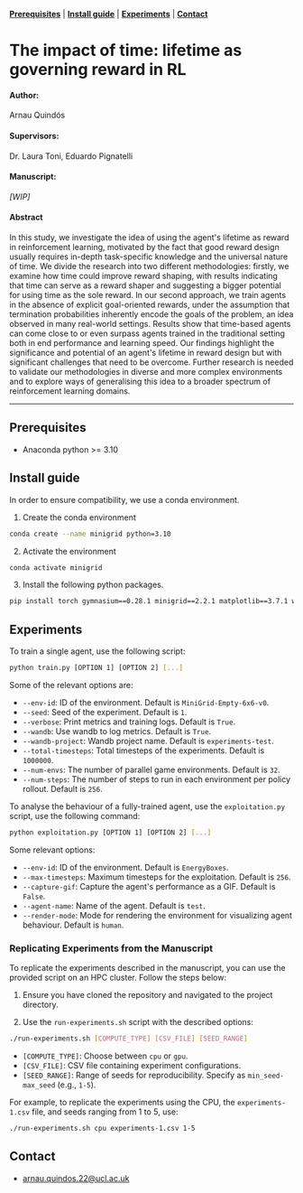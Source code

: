 [**Prerequisites**](#prerequisites)
| [**Install guide**](#install-guide)
| [**Experiments**](#experiments)
| [**Contact**](#contact) 

# The impact of time: lifetime as governing reward in RL
#### Author:
Arnau Quindós

#### Supervisors:
Dr. Laura Toni, Eduardo Pignatelli

#### Manuscript:
_[WIP]_

#### Abstract 
In this study, we investigate the idea of using the agent's lifetime as reward in reinforcement learning, motivated by the fact that good reward design usually requires in-depth task-specific knowledge and the universal nature of time. We divide the research into two different methodologies: firstly, we examine how time could improve reward shaping, with results indicating that time can serve as a reward shaper and suggesting a bigger potential for using time as the sole reward. In our second approach, we train agents in the absence of explicit goal-oriented rewards, under the assumption that termination probabilities inherently encode the goals of the problem, an idea observed in many real-world settings. Results show that time-based agents can come close to or even surpass agents trained in the traditional setting both in end performance and learning speed. Our findings highlight the significance and potential of an agent's lifetime in reward design but with significant challenges that need to be overcome. Further research is needed to validate our methodologies in diverse and more complex environments and to explore ways of generalising this idea to a broader spectrum of reinforcement learning domains.

--- 

## Prerequisites
* Anaconda python >= 3.10

## Install guide

In order to ensure compatibility, we use a conda environment.

1. Create the conda environment
```sh
conda create --name minigrid python=3.10
```
2. Activate the environment
```sh
conda activate minigrid
```
3. Install the following python packages.
```sh
pip install torch gymnasium==0.28.1 minigrid==2.2.1 matplotlib==3.7.1 wandb==0.15.4 imageio==2.31.1
```

## Experiments

To train a single agent, use the following script:

```sh
python train.py [OPTION 1] [OPTION 2] [...]
```

Some of the relevant options are:

- `--env-id`: ID of the environment. Default is `MiniGrid-Empty-6x6-v0`.
- `--seed`: Seed of the experiment. Default is `1`.
- `--verbose`: Print metrics and training logs. Default is `True`.
- `--wandb`: Use wandb to log metrics. Default is `True`.
- `--wandb-project`: Wandb project name. Default is `experiments-test`.
- `--total-timesteps`: Total timesteps of the experiments. Default is `1000000`.
- `--num-envs`: The number of parallel game environments. Default is `32`.
- `--num-steps`: The number of steps to run in each environment per policy rollout. Default is `256`.

To analyse the behaviour of a fully-trained agent, use the `exploitation.py` script, use the following command:

```bash
python exploitation.py [OPTION 1] [OPTION 2] [...]
```

Some relevant options:

- `--env-id`: ID of the environment. Default is `EnergyBoxes`.
- `--max-timesteps`: Maximum timesteps for the exploitation. Default is `256`.
- `--capture-gif`: Capture the agent's performance as a GIF. Default is `False`.
- `--agent-name`: Name of the agent. Default is `test`.
- `--render-mode`: Mode for rendering the environment for visualizing agent behaviour. Default is `human`.


### Replicating Experiments from the Manuscript

To replicate the experiments described in the manuscript, you can use the provided script on an HPC cluster. Follow the steps below:

1. Ensure you have cloned the repository and navigated to the project directory.

2. Use the `run-experiments.sh` script with the described options:

```bash
./run-experiments.sh [COMPUTE_TYPE] [CSV_FILE] [SEED_RANGE]
```

- `[COMPUTE_TYPE]`: Choose between `cpu` or `gpu`.
- `[CSV_FILE]`: CSV file containing experiment configurations.
- `[SEED_RANGE]`: Range of seeds for reproducibility. Specify as `min_seed-max_seed` (e.g., `1-5`).

For example, to replicate the experiments using the CPU, the `experiments-1.csv` file, and seeds ranging from 1 to 5, use:

```bash
./run-experiments.sh cpu experiments-1.csv 1-5
```

## Contact
* arnau.quindos.22@ucl.ac.uk
